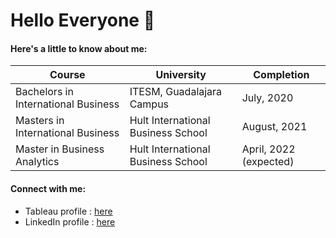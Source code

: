 # Hello Everyone 👋
#### Here's a little to know about me:

| Course                               | University                             | Completion
| -------------------------------------|----------------------------------------| ----------------------------| 
| Bachelors in International Business  | ITESM, Guadalajara Campus              | July, 2020                  | 
| Masters in International Business    | Hult International Business School     | August, 2021                | 
| Master in Business Analytics         | Hult International Business School     | April, 2022 (expected)      |

#### Connect with me:
- Tableau profile  : [here](https://public.tableau.com/app/profile/renataperezretes)
- LinkedIn profile : [here](https://www.linkedin.com/in/renataperezretes/)
